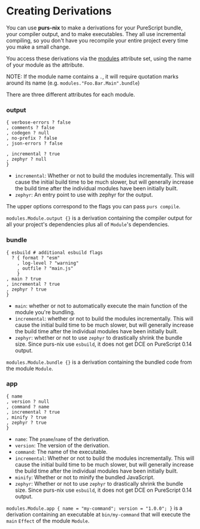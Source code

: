 # Creating Derivations

You can use **purs-nix** to make a derivations for your PureScript bundle, your compiler output, and to make executables. They all use incremental compiling, so you don't have you recompile your entire project every time you make a small change.

You access these derivations via the [modules](./purs-nix.md#purs-modules) attribute set, using the name of your module as the attribute.

NOTE: If the module name contains a `.`, it will require quotation marks around its name (e.g. `modules."Foo.Bar.Main".bundle`)

There are three different attributes for each module.

### output
```
{ verbose-errors ? false
, comments ? false
, codegen ? null
, no-prefix ? false
, json-errors ? false

, incremental ? true
, zephyr ? null
}
```

- `incremental`: Whether or not to build the modules incrementally. This will cause the initial build time to be much slower, but will generally increase the build time after the individual modules have been initially built.
- `zephyr`: An entry point to use with zephyr for the output.

The upper options correspond to the flags you can pass `purs compile`.

`modules.Module.output {}` is a derivation containing the compiler output for all your project's dependencies plus all of `Module`'s dependencies.

### bundle

```
{ esbuild # additional esbuild flags
  ? { format ? "esm"
    , log-level ? "warning"
    , outfile ? "main.js"
    }
, main ? true
, incremental ? true
, zephyr ? true
}
```

- `main`: whether or not to automatically execute the main function of the module you're bundling.
- `incremental`: whether or not to build the modules incrementally. This will cause the initial build time to be much slower, but will generally increase the build time after the individual modules have been initially built.
- `zephyr`: whether or not to use `zephyr` to drastically shrink the bundle size. Since purs-nix use `esbuild`, it does not get DCE on PureScript 0.14 output.

`modules.Module.bundle {}` is a derivation containing the bundled code from the module `Module`.

### app

```
{ name
, version ? null
, command ? name
, incremental ? true
, minify ? true
, zephyr ? true
}
```

- `name`: The `pname`/`name` of the derivation.
- `version`: The version of the derivation.
- `command`: The name of the executable.
- `incremental`: Whether or not to build the modules incrementally. This will cause the initial build time to be much slower, but will generally increase the build time after the individual modules have been initially built.
- `minify`: Whether or not to minify the bundled JavaScript.
- `zephyr`: Whether or not to use `zephyr` to drastically shrink the bundle size. Since purs-nix use `esbuild`, it does not get DCE on PureScript 0.14 output.

`modules.Module.app { name = "my-command"; version = "1.0.0"; }` is a derivation containing an executable at `bin/my-command` that will execute the `main` `Effect` of the module `Module`.
